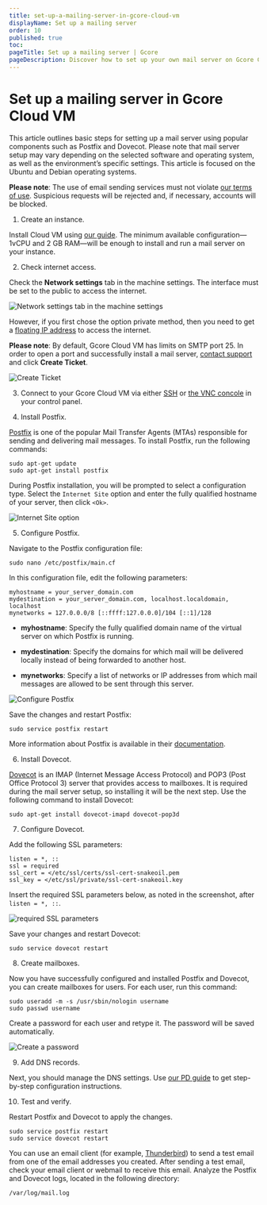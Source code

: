 ```yaml
---
title: set-up-a-mailing-server-in-gcore-cloud-vm
displayName: Set up a mailing server
order: 10
published: true
toc:
pageTitle: Set up a mailing server | Gcore
pageDescription: Discover how to set up your own mail server on Gcore Cloud VM using Postfix and Dovecot and manage DNS records for optimal performance.
---
```

# Set up a mailing server in Gcore Cloud VM

This article outlines basic steps for setting up a mail server using popular components such as Postfix and Dovecot. Please note that mail server setup may vary depending on the selected software and operating system, as well as the environment’s specific settings. This article is focused on the Ubuntu and Debian operating systems.

**Please note**: The use of email sending services must not violate <a href="https://gcore.com/legal" target="_blank">our terms of use</a>. Suspicious requests will be rejected and, if necessary, accounts will be blocked.

1. Create an instance.

Install Cloud VM using <a href="https://gcore.com/docs/cloud/virtual-instances/create-an-instance" target="_blank">our guide</a>. The minimum available configuration—1vCPU and 2 GB RAM—will be enough to install and run a mail server on your instance.

2. Check internet access.

Check the **Network settings** tab in the machine settings. The interface must be set to the public to access the internet.

<img src="https://assets.gcore.pro/docs/cloud/use-cases/1.png" alt="Network settings tab in the machine settings">

However, if you first chose the option private method, then you need to get a <a href="https://gcore.com/docs/cloud/networking/ip-address/create-and-configure-a-floating-ip-address" target="_blank">floating IP address</a> to access the internet.

**Please note**: By default, Gcore Cloud VM has limits on SMTP port 25. In order to open a port and successfully install a mail server, <a href="https://accounts.gcore.com/tickets/all" target="_blank">contact support</a> and click **Create Ticket**.

<img src="https://assets.gcore.pro/docs/cloud/use-cases/2.png" alt="Create Ticket">

3. Connect to your Gcore Cloud VM via either <a href="https://gcore.com/docs/cloud/virtual-instances/connect/connect-to-your-instance-via-ssh" target="_blank">SSH</a> or <a href="https://gcore.com/docs/cloud/virtual-instances/connect/connect-to-your-instance-via-control-panel" target="_blank">the VNC concole</a> in your control panel.

4. Install Postfix.

<a href="https://www.postfix.org/" target="_blank">Postfix</a> is one of the popular Mail Transfer Agents (MTAs) responsible for sending and delivering mail messages. To install Postfix, run the following commands:

```
sudo apt-get update
sudo apt-get install postfix
```

During Postfix installation, you will be prompted to select a configuration type. Select the `Internet Site` option and enter the fully qualified hostname of your server, then click `<Ok>`.

<img src="https://assets.gcore.pro/docs/cloud/use-cases/3.png" alt="Internet Site option">

5. Configure Postfix.

Navigate to the Postfix configuration file:

```
sudo nano /etc/postfix/main.cf
```

In this configuration file, edit the following parameters:

```
myhostname = your_server_domain.com
mydestination = your_server_domain.com, localhost.localdomain, localhost
mynetworks = 127.0.0.0/8 [::ffff:127.0.0.0]/104 [::1]/128
```

- **myhostname**: Specify the fully qualified domain name of the virtual server on which Postfix is running.

- **mydestination**: Specify the domains for which mail will be delivered locally instead of being forwarded to another host.

- **mynetworks**: Specify a list of networks or IP addresses from which mail messages are allowed to be sent through this server.

<img src="https://assets.gcore.pro/docs/cloud/use-cases/4.png" alt="Configure Postfix">

Save the changes and restart Postfix:

```
sudo service postfix restart
```

More information about Postfix is available in their <a href="https://www.postfix.org/documentation.html" target="_blank">documentation</a>.

6. Install Dovecot.

<a href="https://www.dovecot.org/" target="_blank">Dovecot</a> is an IMAP (Internet Message Access Protocol) and POP3 (Post Office Protocol 3) server that provides access to mailboxes. It is required during the mail server setup, so installing it will be the next step. Use the following command to install Dovecot:

```
sudo apt-get install dovecot-imapd dovecot-pop3d
```

7. Configure Dovecot.

Add the following SSL parameters:

```
listen = *, ::
ssl = required
ssl_cert = </etc/ssl/certs/ssl-cert-snakeoil.pem
ssl_key = </etc/ssl/private/ssl-cert-snakeoil.key
```

Insert the required SSL parameters below, as noted in the screenshot, after `listen = *, ::`.

<img src="https://assets.gcore.pro/docs/cloud/use-cases/5.png" alt="required SSL parameters">

Save your changes and restart Dovecot:

```
sudo service dovecot restart
```

8. Create mailboxes.

Now you have successfully configured and installed Postfix and Dovecot, you can create mailboxes for users. For each user, run this command:

```
sudo useradd -m -s /usr/sbin/nologin username
sudo passwd username
```

Create a password for each user and retype it. The password will be saved automatically.

<img src="https://assets.gcore.pro/docs/cloud/use-cases/6.png" alt="Create a password">

9. Add DNS records.

Next, you should manage the DNS settings. Use <a href="https://gcore.com/docs/dns/dns-records/set-up-dns-for-sending-email" target="_blank">our PD guide</a> to get step-by-step configuration instructions.

10. Test and verify.

Restart Postfix and Dovecot to apply the changes. 

```
sudo service postfix restart
sudo service dovecot restart
```

You can use an email client (for example, <a href="https://www.thunderbird.net/" target="_blank">Thunderbird</a>) to send a test email from one of the email addresses you created. After sending a test email, check your email client or webmail to receive this email. Analyze the Postfix and Dovecot logs, located in the following directory:

```
/var/log/mail.log
``` 
